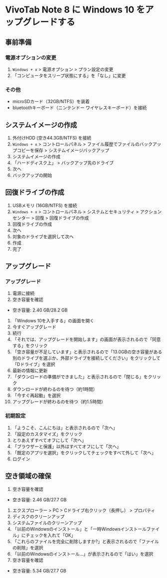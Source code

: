 # VivoTab Note 8 に Windows 10 をアップグレードする

## 事前準備
### 電源オプションの変更

1. `Windows + x` > 電源オプション > プラン設定の変更
1. 「コンピュータをスリープ状態にする」を「なし」に変更

### その他

- microSDカード（32GB/NTFS）を装着
- bluetoothキーボード（ニンテンドー ワイヤレスキーボード）を接続

## システムイメージの作成

1. 外付けHDD (空き44.3GB/NTFS) を接続
1. `Windows + x` > コントロールパネル > ファイル履歴でファイルのバックアップコピーを保存 > システムイメージバックアップ
1. システムイメージの作成
  1. 「ハードディスク上」 > バックアップ先のドライブ
  1. 次へ
  1. バックアップの開始

## 回復ドライブの作成

1. USBメモリ (16GB/NTFS) を接続
1. `Windows + x` > コントロールパネル > システムとセキュリティ > アクションセンター > 回復 > 回復ドライブの作成
1. 回復ドライブの作成
  1. 次へ
  1. 対象のドライブを選択して次へ
  1. 作成
  1. 完了

## アップグレード
### アップグレード

1. 電源に接続
1. 空き容量を確認
  - 空き容量: 2.40 GB/28.2 GB
1. 「Windows 10を入手する」の画面を開く
1. 今すぐアップグレード
1. 続行
1. 「それでは、アップグレードを開始します」の画面が表示されるので「同意する」をクリック
1. 「空き容量が不足しています」と表示されるので「13.0GBの空き容量がある別のドライブを選ぶか、外部ドライブを接続してください」をクリックして「Dドライブ」を選択
1. 最新の情報に更新
1. 「ダウンロードの準備ができました」と表示されるので「閉じる」をクリック
1. ダウンロードが終わるのを待つ（約1時間）
1. 「今すぐ再起動」を選択
1. アップグレードが終わるのを待つ（約1.5時間）

### 初期設定

1. 「ようこそ、こんにちは」と表示されるので「次へ」
1. 「設定のカスタマイズ」をクリック
1. とりあえずすべてオフにして「次へ」
1. 「ブラウザーと保護」以外はすべてオフにして「次へ」
1. 「既定のアプリを選択」をクリックしてチェックをすべて外して「次へ」
1. ログイン

## 空き領域の確保

1. 空き容量を確認
  - 空き容量: 2.46 GB/27.7 GB
1. エクスプローラー > PC > Cドライブ右クリック（長押し） > プロパティ
1. ディスクのクリーンアップ
1. システムファイルのクリーンアップ
1. 「以前のWindowsのインストール」と「一時Windowsインストールファイル」にチェックを入れて「OK」
1. 「これらのファイルを完全に削除しますか?」と表示されるので「ファイルの削除」を選択
1. 「以前のWindowsのインストール…」が表示されるので「はい」を選択
1. 空き容量を確認
  - 空き容量: 5.34 GB/27.7 GB